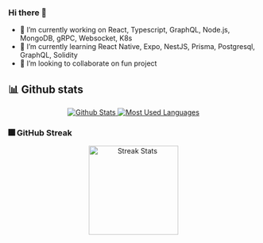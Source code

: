 ### Hi there 👋

- 🔭 I’m currently working on React, Typescript, GraphQL, Node.js, MongoDB, gRPC, Websocket, K8s
- 🌱 I’m currently learning React Native, Expo, NestJS, Prisma, Postgresql, GraphQL, Solidity
- 👯 I’m looking to collaborate on fun project

## 📊 Github stats

<p align="center">
  <a href="https://github.com/arnaud-zg">
    <img alt="Github Stats" src="https://github-readme-stats.vercel.app/api?username=arnaud-zg&show_icons=true&include_all_commits=true&count_private=true&cache_seconds=86400&theme=gotham&custom_title=Github%20Stats%20-%20arnaud-zg" />
    <img alt="Most Used Languages" src="https://github-readme-stats.vercel.app/api/top-langs/?username=arnaud-zg&langs_count=10&cache_seconds=86400&layout=donut-vertical&theme=gotham&size_weight=0.5&count_weight=0.5" />
  </a>
</p>

### 🎆 GitHub Streak

<p align="center">
  <a href="https://github.com/arnaud-zg">
    <img alt="Streak Stats" height="180em" src="https://github-readme-streak-stats.herokuapp.com/?user=arnaud-zg&theme=tokyonight&hide_border=true" />
  </a>
</p>

<!--
- 🤔 I’m looking for help with ... 
- 💬 Ask me about ...
- 📫 How to reach me: ...
- 😄 Pronouns: ...
- ⚡ Fun fact: ...
-->
